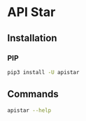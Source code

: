 # API Star

## Installation

### PIP

```sh
pip3 install -U apistar
```

## Commands

```sh
apistar --help
```
